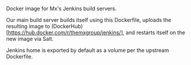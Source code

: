 Docker image for Mx's Jenkins build servers.

Our main build server builds itself using this Dockerfile, uploads the 
resulting image to (DockerHub)[https://hub.docker.com/r/themxgroup/jenkins/],
and restarts itself on the new image via Salt.

Jenkins home is exported by default as a volume per the upstream Dockerfile.
